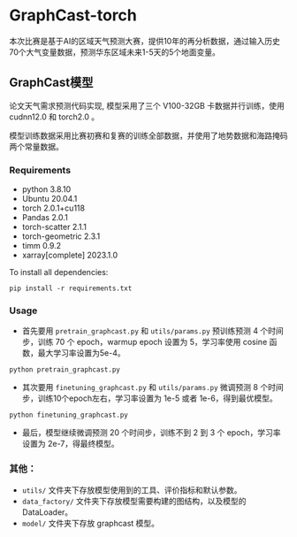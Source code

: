 # GraphCast-torch

本次比赛是基于AI的区域天气预测大赛，提供10年的再分析数据，通过输入历史70个大气变量数据，预测华东区域未来1-5天的5个地面变量。

## GraphCast模型

论文天气需求预测代码实现, 模型采用了三个 V100-32GB 卡数据并行训练，使用 cudnn12.0 和 torch2.0 。

模型训练数据采用比赛初赛和复赛的训练全部数据，并使用了地势数据和海路掩码两个常量数据。

### Requirements
* python 3.8.10
* Ubuntu 20.04.1
* torch 2.0.1+cu118
* Pandas 2.0.1
* torch-scatter 2.1.1
* torch-geometric 2.3.1
* timm 0.9.2
* xarray[complete] 2023.1.0

To install all dependencies:

`pip install -r requirements.txt`

### Usage
* 首先要用 `pretrain_graphcast.py` 和 `utils/params.py` 预训练预测 4 个时间步，训练 70 个 epoch，warmup epoch 设置为 5，学习率使用 cosine 函数，最大学习率设置为5e-4。
```
python pretrain_graphcast.py
``` 

* 其次要用 `finetuning_graphcast.py`  和 `utils/params.py` 微调预测 8 个时间步，训练10个epoch左右，学习率设置为 1e-5 或者 1e-6，得到最优模型。
``` 
python finetuning_graphcast.py
``` 
* 最后，模型继续微调预测 20 个时间步，训练不到 2 到 3 个 epoch，学习率设置为 2e-7，得最终模型。

### 其他：

* `utils/` 文件夹下存放模型使用到的工具、评价指标和默认参数。
* `data_factory/` 文件夹下存放模型需要构建的图结构，以及模型的 DataLoader。
* `model/` 文件夹下存放 graphcast 模型。

